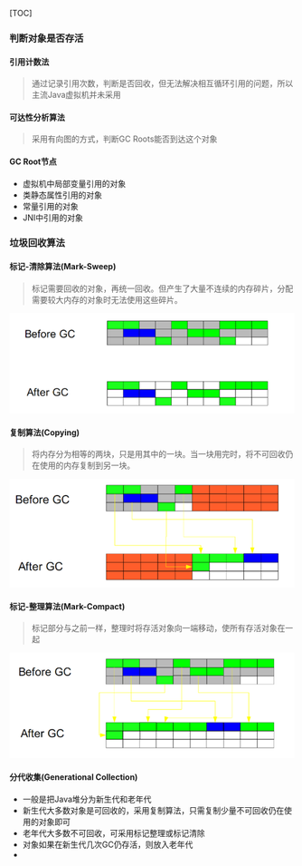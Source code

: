 [TOC]

### 判断对象是否存活
#### 引用计数法
> 通过记录引用次数，判断是否回收，但无法解决相互循环引用的问题，所以主流Java虚拟机并未采用

#### 可达性分析算法
> 采用有向图的方式，判断GC Roots能否到达这个对象

#### GC Root节点
* 虚拟机中局部变量引用的对象
* 类静态属性引用的对象
* 常量引用的对象
* JNI中引用的对象

### 垃圾回收算法
#### 标记-清除算法(Mark-Sweep)
> 标记需要回收的对象，再统一回收。但产生了大量不连续的内存碎片，分配需要较大内存的对象时无法使用这些碎片。

![](../pic/mark_sweep.png)

#### 复制算法(Copying)
> 将内存分为相等的两块，只是用其中的一块。当一块用完时，将不可回收仍在使用的内存复制到另一块。

![](../pic/gc_copying.png)

#### 标记-整理算法(Mark-Compact)
> 标记部分与之前一样，整理时将存活对象向一端移动，使所有存活对象在一起

![](../pic/mark_compact.png)

#### 分代收集(Generational Collection)
* 一般是把Java堆分为新生代和老年代
* 新生代大多数对象是可回收的，采用复制算法，只需复制少量不可回收仍在使用的对象即可
* 老年代大多数不可回收，可采用标记整理或标记清除
* 对象如果在新生代几次GC仍存活，则放入老年代
* 